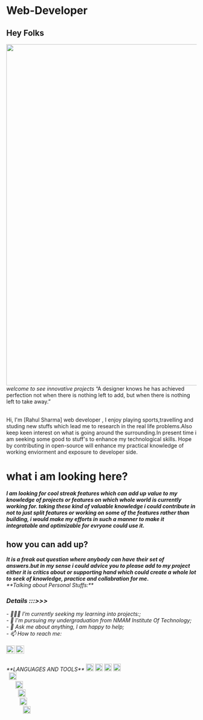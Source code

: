 # Web-Developer
## Hey Folks
<img src="https://qph.fs.quoracdn.net/main-qimg-fa7b4bdc3b2f73e749e5c2c646d4ae13" width="900">
<html>
  <head>
    <br>
  <i>welcome to  see innovative projects</i>
    “A designer knows he has achieved perfection not when there is nothing left to add, but when there is nothing left to take away.”
    </br>
  </head>
  <body>
    </br>
      <p>
        Hi, I'm [Rahul Sharma] web developer , I enjoy playing sports,travelling and studing new stuffs which lead me to research in the real life problems.Also keep keen interest on what is going around the surrounding.In present time i am seeking some good to stuff's to enhance my technological skills. Hope by contributing in open-source will enhance my practical knowledge of working enviorment and exposure to developer side.
      <h1> what i am looking here? </h1>
    <i>
       <b> I am looking for cool streak features which can add up value to my knowledge of projects or features on which whole world is currently working for. taking these kind of valuable knowledge i could contribute in  not to just split features or working on some of the features rather than building, i would make my efforts in such 
  a manner to make it integratable and optimizable for evryone could use it.</b>
    </i>
<h2>how you can add up?</h2>
     <i>
     <b> It is a freak out question where anybody can have their set of answers.but in my sense i could advice you to please add to my project either it is critics about or
  supporting hand which could create a whole lot to seek of knowledge, practice and collabration for me.</b>
   <br>**Talking about Personal Stuffs:**</br>
       <h3> Details :::>>></h3>
- 👨🏽‍💻 I’m currently seeking my learning into projects:;
       <br>
- 🌱 I'm pursuing my undergraduation from NMAM Institute Of Technology;
       </br>
- 💬 Ask me about anything, I am happy to help;
<br>
- 📫 How to reach me:
</br>
<br>
   <a href="https://www.linkedin.com/in/rahul-sharma-58b213163/">
  <img align="left" alt="rahul-linkedin" width="22px" src="https://cdn.jsdelivr.net/npm/simple-icons@v3/icons/linkedin.svg">
</a>
<a href="https://www.instagram.com/sharmarahul1729/">
  <img align="left" alt="rahul-instagram" width="22px" src="https://cdn.jsdelivr.net/npm/simple-icons@v3/icons/instagram.svg">
</a>

</br>
 </p>
 <br>
  **LANGUAGES AND TOOLS** 
  <code><img height="20" src="https://png.pngtree.com/png-clipart/20190630/original/pngtree-json-file-document-icon-png-image_4166911.jpg"></code>
<code><img height="20" src="https://png.pngtree.com/png-clipart/20190705/original/pngtree-html-file-document-icon-png-image_4187757.jpg"></code>
<code><img height="20" src="https://png.pngtree.com/png-clipart/20190705/original/pngtree-css-file-document-icon-png-image_4187768.jpg"></code>
<code><img height="20" src="https://png.pngtree.com/png-clipart/20190705/original/pngtree-xml-file-document-icon-png-image_4187769.jpg"</code>
 <code><img height="20" src="https://img.flaticon.com/icons/png/512/919/919825.png?size=1200x630f&pad=10,10,10,10&ext=png&bg=FFFFFFFF"</code>
    <code><img height="20" src="https://c0.klipartz.com/pngpicture/962/92/gratis-png-interfaz-de-linea-de-comandos-de-mysql-backup-linux-de-la-base-de-datos-simbolo-de-la-base-de-datos-thumbnail.png"</code>
      <code><img height="20" src="https://cdn.iconscout.com/icon/free/png-512/c-programming-569564.png"</code>
        <code><img height="20" src="https://i0.wp.com/tech.msu.edu/wp-content/uploads/2018/11/Icon-Matlab_0.png?fit=230%2C230&ssl=1"></code>
          <code><img height="20" src="https://cdn4.iconfinder.com/data/icons/logos-3/600/React.js_logo-512.png"></code>
          </br>     
 </body>
</html>
